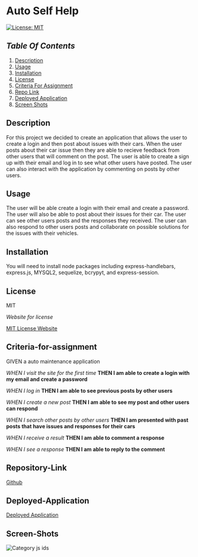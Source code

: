 
# Auto Self Help


[![License: MIT](https://img.shields.io/badge/License-MIT-yellow.svg)](https://opensource.org/licenses/MIT)

## _Table Of Contents_

1. [Description](#description)
2. [Usage](#usage)
3. [Installation](#installation)
4. [License](#license)
5. [Criteria For Assignment](#criteria-for-assignment)
6. [Repo Link](#repository-link)
7. [Deployed Application](#deployed-application)
8. [Screen Shots](#screen-shots)

## Description

For this project we decided to create an application that allows the user to create a login and then post about issues with their cars. When the user posts about their car issue then they are able to recieve feedback from other users that will comment on the post. The user is able to create a sign up with their email and log in to see what other users have posted. The user can also interact with the application by commenting on posts by other users.

## Usage

The user will be able create a login with their email and create a password. The user will also be able to post about their issues for their car. The user can see other users posts and the responses they received. The user can also respond to other users posts and collaborate on possible solutions for the issues with their vehicles.

## Installation

You will need to install node packages including express-handlebars, express.js, MYSQL2, sequelize, bcrypyt, and express-session.

## License

MIT

_Website for license_

[MIT License Website](https://mit-license.org/)

## Criteria-for-assignment

GIVEN a auto maintenance application

*WHEN I visit the site for the first time*
**THEN I am able to create a login with my email and create a password**

*WHEN I log in*
**THEN I am able to see previous posts by other users**

*WHEN I create a new post*
**THEN I am able to see my post and other users can respond**

*WHEN I search other posts by other users*
**THEN I am presented with past posts that have issues and responses for their cars**

*WHEN I receive a result*
**THEN I am able to comment a response**

*WHEN I see a response*
**THEN I am able to reply to the comment**

## Repository-Link

[Github](https://github.com/PintoDrop/autoselfhelp)

## Deployed-Application

[Deployed Application]()

## Screen-Shots

![Category js ids]()